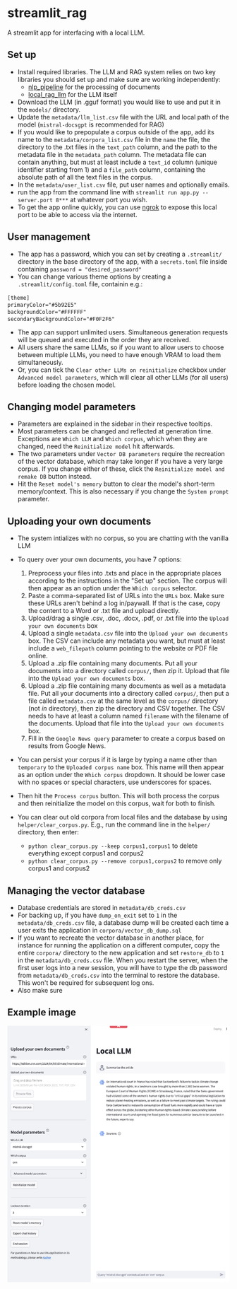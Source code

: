 # streamlit_rag
A streamlit app for interfacing with a local LLM.

## Set up
- Install required libraries. The LLM and RAG system relies on two key libraries you should set up and make sure are working independently:
	- [nlp_pipeline](https://github.com/dhopp1/nlp_pipeline) for the processing of documents
	- [local\_rag\_llm](https://github.com/dhopp1/local_rag_llm) for the LLM itself
- Download the LLM (in .gguf format) you would like to use and put it in the `models/` directory.
- Update the `metadata/llm_list.csv` file with the URL and local path of the model (`mistral-docsgpt` is recommended for RAG)
- If you would like to prepopulate a corpus outside of the app, add its name to the `metadata/corpora_list.csv` file in the `name` the file, the directory to the .txt files in the `text_path` column, and the path to the metadata file in the `metadata_path` column. The metadata file can contain anything, but must at least include a `text_id` column (unique identifier starting from 1) and a `file_path` column, containing the absolute path of all the text files in the corpus.
- In the `metadata/user_list.csv` file, put user names and optionally emails.
- run the app from the command line with `streamlit run app.py --server.port 8***` at whatever port you wish.
- To get the app online quickly, you can use [ngrok](https://www.sitepoint.com/use-ngrok-test-local-site/) to expose this local port to be able to access via the internet.

## User management
- The app has a password, which you can set by creating a `.streamlit/` directory in the base directory of the app, with a `secrets.toml` file inside containing `password = "desired_password"`
- You can change various theme options by creating a `.streamlit/config.toml` file, containin e.g.:

```
[theme]
primaryColor="#5b92E5"
backgroundColor="#FFFFFF"
secondaryBackgroundColor="#F0F2F6"
```

- The app can support unlimited users. Simultaneous generation requests will be queued and executed in the order they are received. 
- All users share the same LLMs, so if you want to allow users to choose between multiple LLMs, you need to have enough VRAM to load them simultaneously. 
- Or, you can tick the `Clear other LLMs on reinitialize` checkbox under `Advanced model parameters`, which will clear all other LLMs (for all users) before loading the chosen model.

## Changing model parameters
- Parameters are explained in the sidebar in their respective tooltips.
- Most parameters can be changed and reflected at generation time. Exceptions are `Which LLM` and `Which corpus`, which when they are changed, need the `Reinitialize model` hit afterwards.
- The two parameters under `Vector DB parameters` require the recreation of the vector database, which may take longer if you have a very large corpus. If you change either of these, click the `Reinitialize model and remake DB` button instead.
- Hit the `Reset model's memory` button to clear the model's short-term memory/context. This is also necessary if you change the `System prompt` parameter.

## Uploading your own documents
- The system intializes with no corpus, so you are chatting with the vanilla LLM
- To query over your own documents, you have 7 options:
	1. Preprocess your files into .txts and place in the appropriate places according to the instructions in the "Set up" section. The corpus will then appear as an option under the `Which corpus` selector.
	2. Paste a comma-separated list of URLs into the `URLs` box. Make sure these URLs aren't behind a log in/paywall. If that is the case, copy the content to a Word or .txt file and upload directly.
	3. Upload/drag a single .csv, .doc, .docx, .pdf, or .txt file into the `Upload your own documents` box
	4. Upload a single `metadata.csv` file into the `Upload your own documents` box. The CSV can include any metadata you want, but must at least include a `web_filepath` column pointing to the website or PDF file online.
	5. Upload a .zip file containing many documents. Put all your documents into a directory called `corpus/`, then zip it. Upload that file into the `Upload your own documents` box.
	6. Upload a .zip file containing many documents as well as a metadata file. Put all your documents into a directory called `corpus/`, then put a file called `metadata.csv` at the same level as the `corpus/` directory (not _in_ directory), then zip the directory and CSV together. The CSV needs to have at least a column named `filename` with the filename of the documents. Upload that file into the `Upload your own documents` box.
	7. Fill in the `Google News query` parameter to create a corpus based on results from Google News.

- You can persist your corpus if it is large by typing a name other than `temporary` to the `Uploaded corpus name` box. This name will then appear as an option under the `Which corpus` dropdown. It should be lower case with no spaces or special characters, use underscores for spaces.
- Then hit the `Process corpus` button. This will both process the corpus and then reinitialize the model on this corpus, wait for both to finish.
- You can clear out old corpora from local files and the database by using `helper/clear_corpus.py`. E.g., run the command line in the `helper/` directory, then enter: 
	- `python clear_corpus.py --keep corpus1,corpus1` to delete everything except corpus1 and corpus2
	- `python clear_corpus.py --remove corpus1,corpus2` to remove only corpus1 and corpus2

## Managing the vector database
- Database credentials are stored in `metadata/db_creds.csv`
- For backing up, if you have `dump_on_exit` set to `1` in the `metadata/db_creds.csv` file, a database dump will be created each time a user exits the application in `corpora/vector_db_dump.sql`
- If you want to recreate the vector database in another place, for instance for running the application on a different computer, copy the entire `corpora/` directory to the new application and set `restore_db` to `1` in the `metadata/db_creds.csv` file. When you restart the server, when the first user logs into a new session, you will have to type the db password from `metadata/db_creds.csv` into the terminal to restore the database. This won't be required for subsequent log ons.
- Also make sure

## Example image
![Example image](metadata/example_screen.png)
